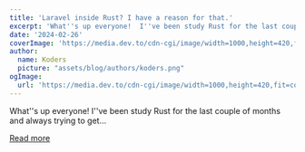 ```yaml
---
title: 'Laravel inside Rust? I have a reason for that.'
excerpt: 'What''s up everyone!  I''ve been study Rust for the last couple of months and always trying to get...'
date: '2024-02-26'
coverImage: 'https://media.dev.to/cdn-cgi/image/width=1000,height=420,fit=cover,gravity=auto,format=auto/https%3A%2F%2Fdev-to-uploads.s3.amazonaws.com%2Fuploads%2Farticles%2F1gnba5tk7zbin8aqefb7.png'
author:
  name: Koders
  picture: "assets/blog/authors/koders.png"
ogImage:
  url: 'https://media.dev.to/cdn-cgi/image/width=1000,height=420,fit=cover,gravity=auto,format=auto/https%3A%2F%2Fdev-to-uploads.s3.amazonaws.com%2Fuploads%2Farticles%2F1gnba5tk7zbin8aqefb7.png'
---
```


What''s up everyone!  I''ve been study Rust for the last couple of months and always trying to get...

[Read more](https://dev.to/danielhe4rt/laravel-inside-rust-i-have-a-reason-for-that-ke3)
